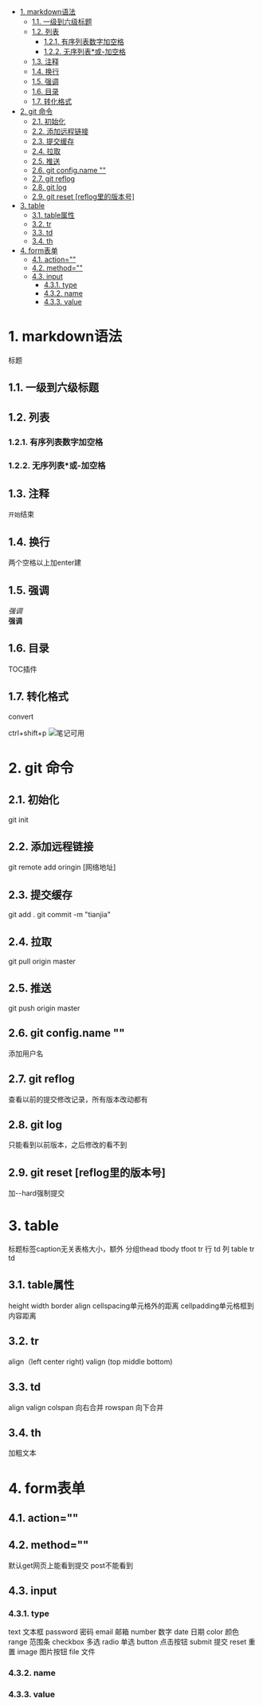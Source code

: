 
<!-- TOC -->

- [1. markdown语法](#1-markdown语法)
    - [1.1. 一级到六级标题](#11-一级到六级标题)
    - [1.2. 列表](#12-列表)
        - [1.2.1. 有序列表数字加空格](#121-有序列表数字加空格)
        - [1.2.2. 无序列表*或-加空格](#122-无序列表或-加空格)
    - [1.3. 注释](#13-注释)
    - [1.4. 换行](#14-换行)
    - [1.5. 强调](#15-强调)
    - [1.6. 目录](#16-目录)
    - [1.7. 转化格式](#17-转化格式)
- [2. git 命令](#2-git-命令)
    - [2.1. 初始化](#21-初始化)
    - [2.2. 添加远程链接](#22-添加远程链接)
    - [2.3. 提交缓存](#23-提交缓存)
    - [2.4. 拉取](#24-拉取)
    - [2.5. 推送](#25-推送)
    - [2.6. git config.name ""](#26-git-configname-)
    - [2.7. git reflog](#27-git-reflog)
    - [2.8. git log](#28-git-log)
    - [2.9. git reset [reflog里的版本号]](#29-git-reset-reflog里的版本号)
- [3. table](#3-table)
    - [3.1. table属性](#31-table属性)
    - [3.2. tr](#32-tr)
    - [3.3. td](#33-td)
    - [3.4. th](#34-th)
- [4. form表单](#4-form表单)
    - [4.1. action=""](#41-action)
    - [4.2. method=""](#42-method)
    - [4.3. input](#43-input)
        - [4.3.1. type](#431-type)
        - [4.3.2. name](#432-name)
        - [4.3.3. value](#433-value)

<!-- /TOC -->
# 1. markdown语法
标题
## 1.1. 一级到六级标题
## 1.2. 列表
### 1.2.1. 有序列表数字加空格
### 1.2.2. 无序列表*或-加空格
## 1.3. 注释
 ```开始```结束
## 1.4. 换行
两个空格以上加enter建
## 1.5. 强调
*强调*  
**强调**
## 1.6. 目录
TOC插件
## 1.7. 转化格式
convert   

ctrl+shift+p
<img src="#" alt="笔记">可用


# 2. git 命令
## 2.1. 初始化
git init
## 2.2. 添加远程链接
git remote add oringin [网络地址]
## 2.3. 提交缓存
git add  .
git commit -m "tianjia"
## 2.4. 拉取
git pull origin master
## 2.5. 推送
git push origin master
## 2.6. git config.name ""
添加用户名
## 2.7. git reflog
查看以前的提交修改记录，所有版本改动都有
## 2.8. git log
只能看到以前版本，之后修改的看不到
## 2.9. git reset [reflog里的版本号]
加--hard强制提交

# 3. table
 标题标签caption无关表格大小，额外
分组thead tbody tfoot
tr 行 td 列
table tr td
## 3.1. table属性
height width border align
cellspacing单元格外的距离
cellpadding单元格框到内容距离
## 3.2. tr
align（left center right)
valign (top middle bottom)
## 3.3. td
align valign 
colspan 向右合并
rowspan 向下合并
## 3.4. th
加粗文本
# 4. form表单
## 4.1. action="" 
## 4.2. method=""
默认get网页上能看到提交
post不能看到
## 4.3. input
### 4.3.1. type
text 文本框
password 密码
email 邮箱
number 数字
date 日期
color 颜色
range 范围条
checkbox 多选
radio 单选
button 点击按钮
submit 提交
reset 重置
image 图片按钮
file 文件
### 4.3.2. name
### 4.3.3. value


